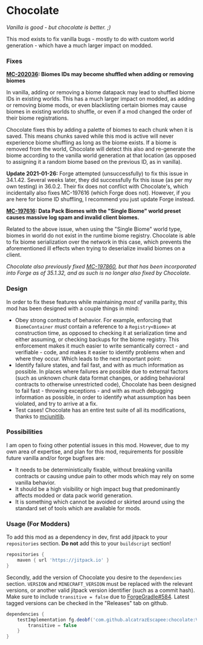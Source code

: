 # Chocolate

*Vanilla is good - but chocolate is better. ;)*

This mod exists to fix vanilla bugs - mostly to do with custom world generation - which have a much larger impact on modded.

### Fixes

**[MC-202036](https://bugs.mojang.com/browse/MC-202036): Biomes IDs may become shuffled when adding or removing biomes**

In vanilla, adding or removing a biome datapack may lead to shuffled biome IDs in existing worlds. This has a much larger impact on modded, as adding or removing biome mods, or even blacklisting certain biomes may cause biomes in existing worlds to shuffle, or even if a mod changed the order of their biome registrations.

Chocolate fixes this by adding a palette of biomes to each chunk when it is saved. This means chunks saved while this mod is active will never experience biome shuffling as long as the biome exists. If a biome is removed from the world, Chocolate will detect this also and re-generate the biome according to the vanilla world generation at that location (as opposed to assigning it a random biome based on the previous ID, as in vanilla).

**Update 2021-01-26:** Forge attempted (unsuccessfully) to fix this issue in 34.1.42. Several weeks later, they did successfully fix this issue (as per my own testing) in 36.0.2. Their fix does not conflict with Chocolate's, which incidentally also fixes MC-197616 (which Forge does not). However, if you are here for biome ID shuffling, I recommend you just update Forge instead.


**[MC-197616](https://bugs.mojang.com/browse/MC-197616): Data Pack Biomes with the "Single Biome" world preset causes massive log spam and invalid client biomes.**

Related to the above issue, when using the "Single Biome" world type, biomes in world do not exist in the runtime biome registry. Chocolate is able to fix biome serialization over the network in this case, which prevents the aforementioned ill effects when trying to deserialize invalid biomes on a client.

*Chocolate also previously fixed [MC-197860](https://bugs.mojang.com/browse/MC-197860), but that has been incorporated into Forge as of 35.1.32, and as such is no longer also fixed by Chocolate.* 

### Design

In order to fix these features while maintaining *most of* vanilla parity, this mod has been designed with a couple things in mind:

- Obey strong contracts of behavior. For example, enforcing that `BiomeContainer` *must* contain a reference to a `Registry<Biome>` at construction time, as opposed to checking it at serialization time and either assuming, or checking backups for the biome registry. This enforcement makes it much easier to write semantically correct - and verifiable - code, and makes it easier to identify problems when and where they occur. Which leads to the next important point:
- Identify failure states, and fail fast, and with as much information as possible. In places where failures are possible due to external factors (such as unknown chunk data format changes, or adding behavioral contracts to otherwise unrestricted code), Chocolate has been designed to fail fast - throwing exceptions - and with as much debugging information as possible, in order to identify what assumption has been violated, and try to arrive at a fix.
- Test cases! Chocolate has an entire test suite of all its modifications, thanks to [mcjunitlib](https://github.com/alcatrazEscapee/mcjunitlib).

### Possibilities

I am open to fixing other potential issues in this mod. However, due to my own area of expertise, and plan for this mod, requirements for possible future vanilla and/or forge bugfixes are:

- It needs to be deterministically fixable, without breaking vanilla contracts or causing undue pain to other mods which may rely on some vanilla behavior.
- It should be a high visibility or high impact bug that predominantly affects modded or data pack world generation.
- It is something which cannot be avoided or skirted around using the standard set of tools which are available for mods.

### Usage (For Modders)

To add this mod as a dependency in dev, first add jitpack to your `repositories` section. **Do not** add this to your `buildscript` section!

```groovy
repositories {
    maven { url 'https://jitpack.io' }
}
```

Secondly, add the version of Chocolate you desire to the `dependencies` section. `VERSION` and `MINECRAFT_VERSION` must be replaced with the relevant versions, or another valid jitpack version identifier (such as a commit hash). Make sure to include `transitive = false` due to [ForgeGradle#584](https://github.com/MinecraftForge/ForgeGradle/issues/584). Latest tagged versions can be checked in the "Releases" tab on github.

```groovy
dependencies {
    testImplementation fg.deobf('com.github.alcatrazEscapee:chocolate:VERSION-MINECRAFT_VERSION') {
        transitive = false
    }
}
```